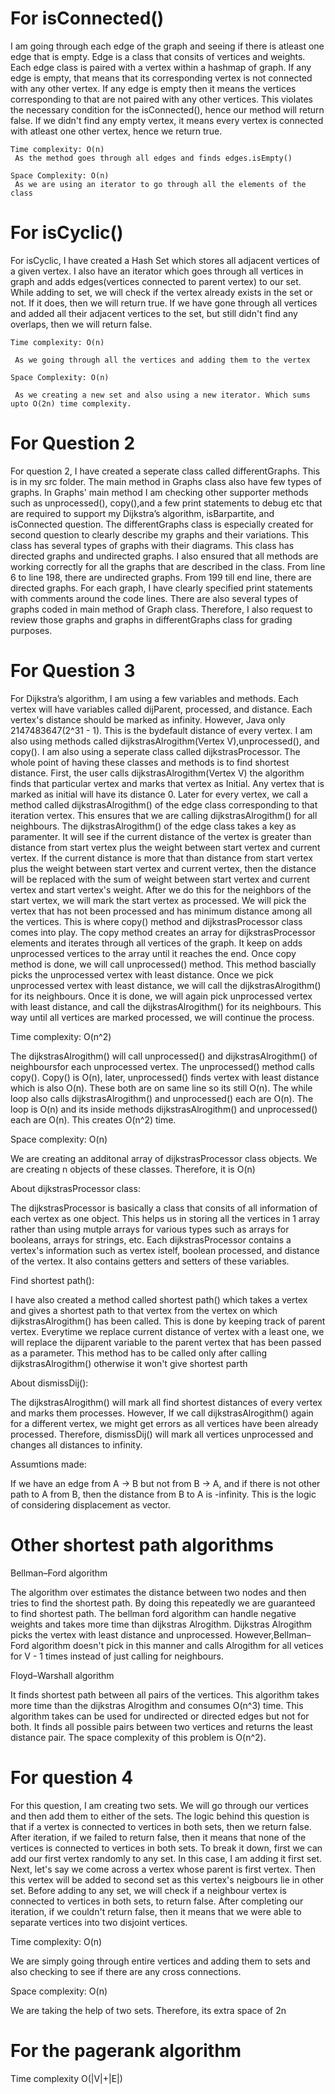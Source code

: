 # For isConnected()

I am going through each edge of the graph and seeing if there is atleast
one edge that is empty. Edge is a class that consits of vertices and weights. Each edge class is paired with a vertex within a hashmap of graph. If any edge is empty, that means that its corresponding vertex is not connected with any other vertex. If any edge is empty then it means the vertices corresponding to that are not paired with any other vertices. This violates the necessary condition for the isConnected(), hence our method will return false. If we didn't find any empty vertex, it means every vertex is connected with atleast one other vertex, hence we return true.

    Time complexity: O(n)
     As the method goes through all edges and finds edges.isEmpty()

    Space Complexity: O(n)
     As we are using an iterator to go through all the elements of the class


# For isCyclic()

For isCyclic, I have created a Hash Set which stores all adjacent vertices of a given vertex. I also have an iterator which goes through all vertices in graph and adds edges(vertices connected to parent vertex) to our set. While adding to set, we will check if the vertex already exists in the set or not. If it does, then we will return true. If we have gone through all vertices and added all their adjacent vertices to the set, but still didn't find any overlaps, then we will return false.

    Time complexity: O(n)

     As we going through all the vertices and adding them to the vertex

    Space Complexity: O(n)

     As we creating a new set and also using a new iterator. Which sums upto O(2n) time complexity.

# For Question 2

For question 2, I have created a seperate class called differentGraphs. This is in my src folder. The main method in Graphs class also have few types of graphs.
In Graphs' main method I am checking other supporter methods such as unprocessed(), copy(),and a few print statements to debug etc that are required to support my Dijkstra’s algorithm, isBarpartite, and isConnected question. The differentGraphs class is especially created for second question to clearly describe my graphs and their variations. This class has several types of graphs with their diagrams. This class has directed graphs and undirected graphs. I also ensured that all methods are working correctly for all the graphs that are described in the class. From line 6 to line 198, there are undirected graphs. From 199 till end line, there are directed graphs. For each graph, I have  clearly specified print statements with comments around the code lines. There are also several types of graphs coded in main method of Graph class. Therefore, I also request to review those graphs and graphs in differentGraphs class for grading purposes.




# For Question 3

For Dijkstra’s algorithm, I am using a few variables and methods.
Each vertex will have variables called dijParent, processed, and distance. Each vertex's distance should be marked as infinity. However, Java only 2147483647(2^31 - 1). This is the bydefault distance of every vertex. I am also using methods called dijkstrasAlrogithm(Vertex V),unprocessed(), and copy(). I am also using a seperate class called dijkstrasProcessor. The whole point of having these classes and methods is to find shortest distance. First, the user calls dijkstrasAlrogithm(Vertex V) the algorithm finds that particular vertex and marks that vertex as Initial. Any vertex that is marked as initial will have its distance 0. Later for every vertex, we call a method called dijkstrasAlrogithm() of the edge class corresponding to that iteration vertex. This ensures that we are calling dijkstrasAlrogithm() for all neighbours. The dijkstrasAlrogithm() of the edge class takes a key as paramenter. It will see if the current distance of the vertex is greater than distance from start vertex plus the weight between start vertex and current vertex. If the current distance is more that  than distance from start vertex plus the weight between start vertex and current vertex, then the distance will be replaced with the sum of weight between start vertex and current vertex and start vertex's weight. After we do this for the neighbors of the start vertex, we will mark the start vertex as processed. We will pick the vertex that has not been processed and has minimum distance among all the vertices. This is where copy() method and dijkstrasProcessor class comes into play. The copy method creates an array for dijkstrasProcessor elements and iterates through all vertices of the graph. It keep on adds unprocessed vertices to the array until it reaches the end. Once copy method is done, we will call unprocessed() method. This method bascially picks the unprocessed vertex with least distance. Once we pick unprocessed vertex with least distance, we will call the dijkstrasAlrogithm() for its neighbours. Once it is done, we will again pick unprocessed vertex with least distance, and call the dijkstrasAlrogithm() for its neighbours. This way until all vertices are marked processed, we will continue the process.

Time complexity: O(n^2)

The dijkstrasAlrogithm() will call unprocessed() and dijkstrasAlrogithm() of neighboursfor each unprocessed vertex. The unprocessed() method calls copy(). Copy() is O(n), later, unprocessed() finds vertex with least distance which is also O(n). These both are on same line so its still O(n). The while loop also calls dijkstrasAlrogithm() and unprocessed() each are O(n). The loop is O(n) and its inside methods dijkstrasAlrogithm() and unprocessed() each are O(n). This creates O(n^2) time.

Space complexity: O(n)

We are creating an additonal array of dijkstrasProcessor class objects.
We are creating n objects of these classes.
Therefore, it is O(n)



About dijkstrasProcessor class:

The dijkstrasProcessor is basically a class that consits of all information of each vertex as one object. This helps us in storing all the vertices in 1 array rather than using mutple arrays for various types such as arrays for booleans, arrays for strings, etc. Each dijkstrasProcessor contains a vertex's information such as vertex istelf, boolean processed, and distance of the vertex. It also contains getters and setters of these variables.


Find shortest path():

I have also created a method called shortest path() which takes a vertex and gives a shortest path to that vertex from the vertex on which dijkstrasAlrogithm() has been called. This is done by keeping track of parent vertex. Everytime we replace current distance of vertex with a least one, we will replace the dijparent variable to the parent vertex that has been passed as a parameter. This method has to be called only after calling
dijkstrasAlrogithm() otherwise it won't give shortest parth



About dismissDij():

The dijkstrasAlrogithm() will mark all find shortest distances of every vertex and marks them processes. However, If we call dijkstrasAlrogithm() again for a
different vertex, we might get errors as all vertices have been already processed. Therefore, dismissDij() will mark all vertices unprocessed and changes all distances to infinity.

Assumtions made:

If we have an edge from A -> B but not from B -> A, and if there is not other path to A from B, then the distance from B to A is -infinity. This is the logic of considering displacement as vector.

# Other shortest path algorithms

Bellman–Ford algorithm

The algorithm over estimates the distance between two nodes and then tries to find the shortest path. By doing this repeatedly we are guaranteed to find shortest path. The bellman ford algorithm can handle negative weights and takes more time than dijkstras Alrogithm. Dijkstras Alrogithm picks the vertex with least distance and unprocessed. However,Bellman–Ford algorithm doesn't pick in this manner and calls Alrogithm for all vetices for V - 1 times instead of just calling for neighbours.

Floyd–Warshall algorithm

It finds shortest path between all pairs of the vertices. This algorithm takes more time than the dijkstras Alrogithm and consumes O(n^3) time. This algorithm takes can be used for undirected or directed edges but not for both. It finds all possible pairs between two vertices and returns the least distance pair. The space complexity of this problem is O(n^2).



# For question 4

For this question, I am creating two sets. We will go through our vertices and then add them to either of the sets. The logic behind this question is that if a vertex is connected to vertices in both sets, then we return false. After iteration, if we failed to return false, then it means that none of the vertices is connected to vertices in both sets. To break it down, first we can add our first vertex randomly to any set. In this case, I am adding it first set. Next, let's say we come across a vertex whose parent is first vertex. Then this vertex will be added to second set as this vertex's neigbours lie in other set. Before adding to any set, we will check if a neighbour vertex is connected to vertices in both sets, to return false. After completing our iteration, if we couldn't return false, then it means that we were able to separate vertices into two disjoint vertices.

Time complexity: O(n)

We are simply going through entire vertices and adding them to sets and also checking to see if there are any cross connections.

Space complexity: O(n)

  We are taking the help of two sets. Therefore, its extra space of 2n


# For the pagerank algorithm



Time complexity O(|V|+|E|)

